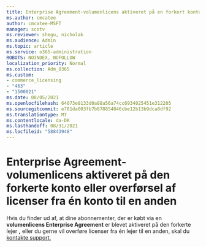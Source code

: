 ```yaml
---
title: Enterprise Agreement-volumenlicens aktiveret på en forkert konto
ms.author: cmcatee
author: cmcatee-MSFT
manager: scotv
ms.reviewer: shegu, nicholak
ms.audience: Admin
ms.topic: article
ms.service: o365-administration
ROBOTS: NOINDEX, NOFOLLOW
localization_priority: Normal
ms.collection: Adm_O365
ms.custom:
- commerce_licensing
- "463"
- "1500021"
ms.date: 08/05/2021
ms.openlocfilehash: 64073e8133d0a88a56a74cc6934025451e312205
ms.sourcegitcommit: e781da003fb7b878854846cbe12b13b9dca8df92
ms.translationtype: MT
ms.contentlocale: da-DK
ms.lasthandoff: 08/31/2021
ms.locfileid: "58843948"
---
```

# <a name="volume-licensing-enterprise-agreement-activated-on-the-wrong-account-or-transferring-licenses-from-one-account-to-another"></a>Enterprise Agreement-volumenlicens aktiveret på den forkerte konto eller overførsel af licenser fra én konto til en anden

Hvis du finder ud af, at dine abonnementer, der er købt via en **volumenlicens Enterprise Agreement** er blevet aktiveret på den forkerte lejer **,** eller du gerne vil overføre licenser fra én lejer til en anden, skal du [kontakte support.](https://go.microsoft.com/fwlink/p/?linkid=518322) 